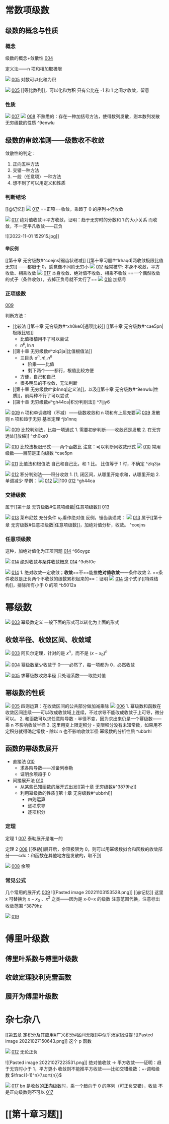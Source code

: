 
# 常数项级数
## 级数的概念与性质
### 概念
级数的概念+敛散性 [004](bookxnotepro://opennote/?nb={eaae9369-1988-4e39-8c00-ce441fc1deb4}&book=d75c72e7b77289534b29d34dc209cef7&page=3&x=144&y=162&id=19784&uuid=b277a4c433adc558d1a5849203060e9f)

定义法——n 项和相加取极限

![](Attachment/20221101160853.png)
	[005](bookxnotepro://opennote/?nb={eaae9369-1988-4e39-8c00-ce441fc1deb4}&book=d75c72e7b77289534b29d34dc209cef7&page=4&x=328&y=127&id=19786&uuid=6044ded19e93bfe77695fdf50e89f803)
	对数可以化和为积

![](Attachment/20221101160939.png)
	[005](bookxnotepro://opennote/?nb={eaae9369-1988-4e39-8c00-ce441fc1deb4}&book=d75c72e7b77289534b29d34dc209cef7&page=4&x=563&y=98&id=19787&uuid=fa172b805dc7917ea9d8ecc33840124e)
	[[等比数列]]，可以化和为积
	只有公比在 -1 和 1 之间才收敛，留意

### 性质

![](Attachment/20221101165023.png)
	[007](bookxnotepro://opennote/?nb={eaae9369-1988-4e39-8c00-ce441fc1deb4}&book=d75c72e7b77289534b29d34dc209cef7&page=6&x=378&y=183&id=19788&uuid=722a51e5d772d785d9f160d5115982f6)
![](Attachment/20221101165803.png)
	[008](bookxnotepro://opennote/?nb={eaae9369-1988-4e39-8c00-ce441fc1deb4}&book=d75c72e7b77289534b29d34dc209cef7&page=7&x=468&y=210&id=19789&uuid=b773b87be37c53a456f9d6dcaa9b0f6a)
	不熟悉的：存在一种加括号方法，使得数列发散，则本数列发散
	无穷级数的性质
	 ^9enwlu


## 级数的审敛准则——级数收不收敛

敛散性的判定：
1. 正向五种方法
2. 交错一种方法 
3. 一般（任意项）一种方法
4. 想不到了可以用定义和性质
### 判断结论
[[@记忆]]
![](Attachment/20221101231746.png)
	[017](bookxnotepro://opennote/?nb={eaae9369-1988-4e39-8c00-ce441fc1deb4}&book=d75c72e7b77289534b29d34dc209cef7&page=16&x=800&y=206&id=19551&uuid=a2e31bd7b2cfc5818d89c58216938628)
	==正项==收敛，乘趋于 0 的序列->仍收敛

![](Attachment/20221101232058.png)
	[017](bookxnotepro://opennote/?nb={eaae9369-1988-4e39-8c00-ce441fc1deb4}&book=d75c72e7b77289534b29d34dc209cef7&page=16&x=364&y=333&id=19813&uuid=627aa57dae1686ebdcc1b79aa61e8f3a)
	绝对值收敛->平方收敛，证明：趋于无穷时的分数和 1 的大小关系
	而收敛，不一定平凡收敛——正负

![[2022-11-01 152915.jpg]]

#### 举反例
[[第十章 无穷级数#^coejns|锯齿状递减]]
[[第十章习题#^1rhaqd|两收敛极限比值无穷]] ——都趋于 0，感觉像不同阶无穷小
![](Attachment/20221101232527.png)
	[017](bookxnotepro://opennote/?nb={eaae9369-1988-4e39-8c00-ce441fc1deb4}&book=d75c72e7b77289534b29d34dc209cef7&page=16&x=534&y=161&id=19814&uuid=dd0907a5fc49c410d883537524447cec)
	经常被举: 本身不收敛，平方收敛、相乘收敛
![](Attachment/20221101232542.png)
	[017](bookxnotepro://opennote/?nb={eaae9369-1988-4e39-8c00-ce441fc1deb4}&book=d75c72e7b77289534b29d34dc209cef7&page=16&x=586&y=99&id=19549&uuid=1c2be1d081f4dae809e2eaad195c53f2)
	本身收敛、绝对值不收敛、相乘不收敛
	==一个偶然收敛的式子（条件收敛），去掉正负号就不太行了==
![](Attachment/20221101233449.png)
	[018](bookxnotepro://opennote/?nb={eaae9369-1988-4e39-8c00-ce441fc1deb4}&book=d75c72e7b77289534b29d34dc209cef7&page=17&x=651&y=168&id=19816&uuid=14cc71f5f193dd98c32e2e4d6c1ac104)
	加括号

### 正项级数
[009](bookxnotepro://opennote/?nb={eaae9369-1988-4e39-8c00-ce441fc1deb4}&book=d75c72e7b77289534b29d34dc209cef7&page=8&x=129&y=91&id=19791&uuid=b5171ccccd380b6fc66b951fca235ee3)

判断方法：
- 比较法 [[第十章 无穷级数#^xh0ke0|通项比较]] [[第十章 无穷级数#^cae5pn|极限比较]]
	- 比值根植用不了可以尝试
	- $n^p,\ln n$
- [[第十章 无穷级数#^zlq3ja|比值根值法]]
	- 三巨头 $a^n,n!,n^n$
		- 阶乘——比值
		- 剩下两个——都行，根值比较方便
	- 方便，自己和自己
	- 很多明显的不收敛，无法判断
- [[第十章 无穷级数#^jb1nnq|定义法]]，以及[[第十章 无穷级数#^9enwlu|性质]]，前两种不行了可以尝试
- [[第十章 无穷级数#^gh44ca|积分判别法]] ^7ljjy6

![](Attachment/20221101193156.png)
	[009](bookxnotepro://opennote/?nb={eaae9369-1988-4e39-8c00-ce441fc1deb4}&book=d75c72e7b77289534b29d34dc209cef7&page=8&x=296&y=157&id=19792&uuid=ba87c0f4d53784ceba9d8900ac4ac3b3)
	n 项和单调递增（不减）——级数收敛和 n 项和有上届充要![](Attachment/20221101193524.png)
	[009](bookxnotepro://opennote/?nb={eaae9369-1988-4e39-8c00-ce441fc1deb4}&book=d75c72e7b77289534b29d34dc209cef7&page=8&x=732&y=275&id=19433&uuid=c7e06821100835cf3d458762451d6c39)
	发散则 n 项和趋于无穷
	基本定理
	 ^jb1nnq

![](Attachment/20221101194345.png)
	[009](bookxnotepro://opennote/?nb={eaae9369-1988-4e39-8c00-ce441fc1deb4}&book=d75c72e7b77289534b29d34dc209cef7&page=8&x=280&y=290&id=19795&uuid=164f3c47677e34d84925e2efc38f409c)
	比较判别法，比每一项通式
	1. 需要初步判断——收敛还是发散
	2. 在无穷远处[[放缩]]
	 ^xh0ke0

![](Attachment/20221101194225.png)
	[010](bookxnotepro://opennote/?nb={eaae9369-1988-4e39-8c00-ce441fc1deb4}&book=d75c72e7b77289534b29d34dc209cef7&page=9&x=469&y=114&id=19794&uuid=b6a6e35576ed395f7451a356bfcbad1d)
	比较法极限形式——两个函数比
	注意：可以判断同收敛形式
	![](Attachment/20221101195158.png)
	[010](bookxnotepro://opennote/?nb={eaae9369-1988-4e39-8c00-ce441fc1deb4}&book=d75c72e7b77289534b29d34dc209cef7&page=9&x=385&y=346&id=19796&uuid=e2d7b9bc5610a7d67f5f44c59bf6037f)
	常用级数——目前是正向级数
	 ^cae5pn

![](Attachment/20221101195355.png)
	[011](bookxnotepro://opennote/?nb={eaae9369-1988-4e39-8c00-ce441fc1deb4}&book=d75c72e7b77289534b29d34dc209cef7&page=10&x=316&y=143&id=19797&uuid=cdeddaa3850248b65313fe5e32eb6d65)
	比值法和根值法
	自己和自己比，和 1 比。
	比值等于 1 时，不确定
	 ^zlq3ja

![](Attachment/20221101203948.png)
	[012](bookxnotepro://opennote/?nb={eaae9369-1988-4e39-8c00-ce441fc1deb4}&book=d75c72e7b77289534b29d34dc209cef7&page=11&x=441&y=91&id=19798&uuid=eeaa0ade3b7f174566989bc9a61a9267)
	积分判别法——积分收敛
	1. \[1, 闭区间，从哪里开始求和，从哪里开始
	2. 单调减少
	举例： ![](Attachment/20221101204154.png) [012](bookxnotepro://opennote/?nb={eaae9369-1988-4e39-8c00-ce441fc1deb4}&book=d75c72e7b77289534b29d34dc209cef7&page=11&x=373&y=207&id=19799&uuid=9b91b2ae2144f8473a081dd403683617)
	![|100](Attachment/20221101204352.png)
	[012](bookxnotepro://opennote/?nb={eaae9369-1988-4e39-8c00-ce441fc1deb4}&book=d75c72e7b77289534b29d34dc209cef7&page=11&x=250&y=382&id=19800&uuid=4e8f1d10a99c69f1d67fa5c03f68ca65)
	 ^gh44ca

### 交错级数
属于[[第十章 无穷级数#任意项级数|任意项级数]]
[013](bookxnotepro://opennote/?nb={eaae9369-1988-4e39-8c00-ce441fc1deb4}&book=d75c72e7b77289534b29d34dc209cef7&page=12&x=117&y=37&id=19801&uuid=bc4f064c4c52cc5473acc8a997b72017)

![](Attachment/20221101205644.png)
	[013](bookxnotepro://opennote/?nb={eaae9369-1988-4e39-8c00-ce441fc1deb4}&book=d75c72e7b77289534b29d34dc209cef7&page=12&x=337&y=134&id=19802&uuid=7a50c49fc7275a965403d6dde13ad5f5) 莱布尼兹
	充分条件
	$u_n$看作绝对值
	反例，锯齿装递减： ![](Attachment/20221101211343.png)  [013](bookxnotepro://opennote/?nb={eaae9369-1988-4e39-8c00-ce441fc1deb4}&book=d75c72e7b77289534b29d34dc209cef7&page=12&x=353&y=316&id=19808&uuid=ff029598cc2dbd25f9ae0a054ba09ed2)
	属于[[第十章 无穷级数#任意项级数|任意项级数]]，加绝对值分析，收敛。 ^coejns

### 任意项级数
这种，加绝对值化为正项问题
[014](bookxnotepro://opennote/?nb={eaae9369-1988-4e39-8c00-ce441fc1deb4}&book=d75c72e7b77289534b29d34dc209cef7&page=13&x=116&y=27&id=19803&uuid=cb74576e71fad76e462d009ddde07832) ^66oygz

![](Attachment/20221101210200.png)
	[014](bookxnotepro://opennote/?nb={eaae9369-1988-4e39-8c00-ce441fc1deb4}&book=d75c72e7b77289534b29d34dc209cef7&page=13&x=403&y=169&id=19805&uuid=1c737985a541d04fe8b1e6804467ca2b)
	绝对收敛与条件收敛概念 [014](bookxnotepro://opennote/?nb={eaae9369-1988-4e39-8c00-ce441fc1deb4}&book=d75c72e7b77289534b29d34dc209cef7&page=13&x=195&y=78&id=19804&uuid=d60e651d9f9ab6ff7fc2b18ca79c8b3d) ^3d5f0e


![](Attachment/20221101210537.png)
	[014](bookxnotepro://opennote/?nb={eaae9369-1988-4e39-8c00-ce441fc1deb4}&book=d75c72e7b77289534b29d34dc209cef7&page=13&x=359&y=366&id=19806&uuid=52d7bda3a2c0d0b45913820835ae5847)
	1. 绝对收敛一定收敛；**收敛**==不==能推**绝对值收敛**——条件收敛
	2. ==条件收敛是正负两个不收敛的级数累积起来的==：证明
		![](Attachment/20221101210654.png)
	[014](bookxnotepro://opennote/?nb={eaae9369-1988-4e39-8c00-ce441fc1deb4}&book=d75c72e7b77289534b29d34dc209cef7&page=13&x=366&y=486&id=19807&uuid=2f8285915de846875b88236c99a5c55c)
	这个式子[[特殊结构]]，排除所有小于 0 的项 ^b5012a

# 幂级数
![](Attachment/20221102224138.png)
	[003](bookxnotepro://opennote/?nb={eaae9369-1988-4e39-8c00-ce441fc1deb4}&book=ea8fea145241c9812323f9119a3c9c0f&page=2&x=375&y=204&id=19817&uuid=3d4f4888960a10aca7a0ac28512fb738)
	幂级数定义
	一般下面的形式可以转化为上面的形式

## 收敛半径、收敛区间、收敛域

![](Attachment/20221102224423.png)
	[003](bookxnotepro://opennote/?nb={eaae9369-1988-4e39-8c00-ce441fc1deb4}&book=ea8fea145241c9812323f9119a3c9c0f&page=2&x=373&y=433&id=19818&uuid=66d218f29617e3f5af14069a9c5dc1e1)
	阿贝尔定理，针对的是 $x^n$，而不是 $(x-x_0)^n$

![](Attachment/20221102224534.png)
	[004](bookxnotepro://opennote/?nb={eaae9369-1988-4e39-8c00-ce441fc1deb4}&book=ea8fea145241c9812323f9119a3c9c0f&page=3&x=454&y=133&id=19819&uuid=fd234f94866a258edd9fd674759cd48a)
	幂级数至少收敛于 0——必然了，每一项都为 0，必然收敛

![](Attachment/20221103135713.png)
	[005](bookxnotepro://opennote/?nb={eaae9369-1988-4e39-8c00-ce441fc1deb4}&book=ea8fea145241c9812323f9119a3c9c0f&page=4&x=277&y=78&id=19820&uuid=2ae06c54cdc622875360dcefcac7e450)
	 求幂级数收敛半径
	 只处理系数——取绝对值



## 幂级数的性质

![](Attachment/20221103141329.png)
	[005](bookxnotepro://opennote/?nb={eaae9369-1988-4e39-8c00-ce441fc1deb4}&book=ea8fea145241c9812323f9119a3c9c0f&page=4&x=391&y=447&id=19821&uuid=64ede7acbec2d4b340f1b2ba150672e9)
	四则运算：在收敛区间的公共部分做加减乘除
![](Attachment/20221103141533.png)
	[006](bookxnotepro://opennote/?nb={eaae9369-1988-4e39-8c00-ce441fc1deb4}&book=ea8fea145241c9812323f9119a3c9c0f&page=5&x=428&y=443&id=19823&uuid=7a0ef54859fe85ceac35aeb35ed14fb4)
	1. 幂级数和函数在收敛区间连续——可以改成收敛域上连续，不过求导不能改成收敛于上可导，微分可以。
	2. 和函数可以求任意阶导数
		- 半径不变，因为求出来仍是一个幂级数——乘 n 不影响收敛半径
	3. 这里用变上限定积分
		- 变限积分没有未知常数，如果用不定积分就得确定常数
		- 除以 n 也不影响收敛半径
	幂级数的分析性质
	 ^ubbrhl

## 函数的幂级数展开

- 直接法 [010](bookxnotepro://opennote/?nb={eaae9369-1988-4e39-8c00-ce441fc1deb4}&book=ea8fea145241c9812323f9119a3c9c0f&page=9&x=117&y=89&id=19829&uuid=c870e9c46297d41d44f58f0acdcc3d2f)
	- 求各阶导数——准备列泰勒
	- 证明余项趋于 0
- 间接展开法 [010](bookxnotepro://opennote/?nb={eaae9369-1988-4e39-8c00-ce441fc1deb4}&book=ea8fea145241c9812323f9119a3c9c0f&page=9&x=146&y=350&id=19830&uuid=ef7c6be0309491d38d8ec10c27ef06ff)
	- 从某些已知函数的展开式出发[[第十章 无穷级数#^3879hz]]
	- 利用幂级数的性质[[第十章 无穷级数#^ubbrhl]]
		- 四则运算
		- 逐项求导
		- 逐项积分

### 定理
定理 1 [007](bookxnotepro://opennote/?nb={eaae9369-1988-4e39-8c00-ce441fc1deb4}&book=ea8fea145241c9812323f9119a3c9c0f&page=6&x=92&y=299&id=19825&uuid=78a0b2c2c9923fcf92059565cf60d733)
泰勒展开是唯一的

定理 2 [008](bookxnotepro://opennote/?nb={eaae9369-1988-4e39-8c00-ce441fc1deb4}&book=ea8fea145241c9812323f9119a3c9c0f&page=7&x=71&y=33&id=19826&uuid=8f52e1164e77745d99b86415f044a67b)
[[泰勒]]展开后，余项极限为 0，则可以用幂级数拟合和函数的收敛部分——cdc：和函数在其他地方是发散的，取不到

![](Attachment/20221103153416.png)
	[008](bookxnotepro://opennote/?nb={eaae9369-1988-4e39-8c00-ce441fc1deb4}&book=ea8fea145241c9812323f9119a3c9c0f&page=7&x=256&y=156&id=19827&uuid=b3cff73a9c0c0392267a22361ca19c1a)
	余项

### 常见公式

几个常用的展开式 [009](bookxnotepro://opennote/?nb={eaae9369-1988-4e39-8c00-ce441fc1deb4}&book=ea8fea145241c9812323f9119a3c9c0f&page=8&x=133&y=35&id=19828&uuid=d151b7d5fc74bc08b2a69033649849ca)
![[Pasted image 20221103153528.png]]
[[@记忆]]
这里 x 可替换为 $x-x_0$ 、$x^2$ 之类——因为是 x-0=x 的级数
注意范围代换，注意标出收敛范围
^3879hz

![](Attachment/20221103170053.png)
	[019](bookxnotepro://opennote/?nb={eaae9369-1988-4e39-8c00-ce441fc1deb4}&book=ea8fea145241c9812323f9119a3c9c0f&page=18&x=775&y=173&id=19845&uuid=6949e1a8874ef45e7187d28a11d2f62a)
	

# 傅里叶级数

## 傅里叶系数与傅里叶级数
## 收敛定理狄利克雷函数
## 展开为傅里叶级数

# 杂七杂八

[[第五章 定积分及其应用#广义积分#区间无限]]中似乎汤家凤没提 ![[Pasted image 20221027150643.png]] 这个 p 函数

![](Attachment/20221103155055.png)
	[012](bookxnotepro://opennote/?nb={eaae9369-1988-4e39-8c00-ce441fc1deb4}&book=ea8fea145241c9812323f9119a3c9c0f&page=11&x=828&y=68&id=19604&uuid=d9cb6f73a8896b9ec9a4b6b217eee064)
	无论正负


![[Pasted image 20221027223531.png]]
绝对值收敛 -> 平方收敛——证明：趋于无穷时小于 1，平方更小
收敛则不能推平方收敛——比如交错级数：+-调和级数 $\frac{(-1)^n}{\sqrt{n}}$

![](Attachment/20221027224825.png)
	[017](bookxnotepro://opennote/?nb={eaae9369-1988-4e39-8c00-ce441fc1deb4}&book=d75c72e7b77289534b29d34dc209cef7&page=16&x=800&y=206&id=19551&uuid=a2e31bd7b2cfc5818d89c58216938628)
	bn 是收敛的**正向**级数时，乘一个趋向于 0 的序列（可正负交错），收敛
	不是正向级数则不可以 [017](bookxnotepro://opennote/?nb={eaae9369-1988-4e39-8c00-ce441fc1deb4}&book=d75c72e7b77289534b29d34dc209cef7&page=16&x=235&y=92&id=19552&uuid=c614b475b1da30b97138886010bd2c09)


# [[第十章习题]]